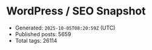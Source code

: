 # WordPress / SEO Snapshot

- Generated: `2025-10-05T08:20:59Z` (UTC)
- Published posts: 5659
- Total tags: 26114
